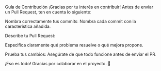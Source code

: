 Guía de Contribución
¡Gracias por tu interés en contribuir! Antes de enviar un Pull Request, ten en cuenta lo siguiente:

Nombra correctamente tus commits:
Nombra cada commit con la caracteristica añadida.

Describe tu Pull Request:

Especifica claramente qué problema resuelve o qué mejora propone.

Prueba tus cambios:
Asegúrate de que todo funcione antes de enviar el PR.

¡Eso es todo! Gracias por colaborar en el proyecto. 🎉